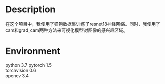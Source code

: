 # Description
在这个项目中，我使用了猫狗数据集训练了resnet18神经网络。同时，我使用了cam和grad_cam两种方法来可视化模型对图像的感兴趣区域。
# Environment
python 3.7 
pytorch 1.5  
torchvision 0.6  
opencv 3.4
